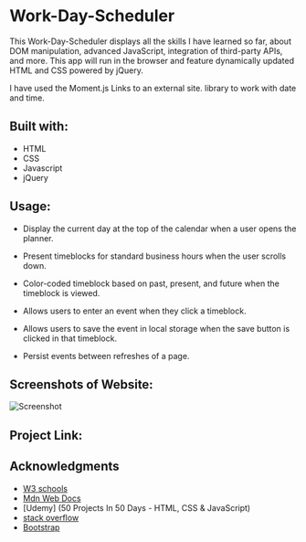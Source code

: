 # Work-Day-Scheduler

This Work-Day-Scheduler displays all the skills I have learned so far,  about DOM manipulation, advanced JavaScript, integration of third-party APIs, and more. This app will run in the browser and feature dynamically updated HTML and CSS powered by jQuery.

I have used the Moment.js Links to an external site. library to work with date and time. 

## Built with:
* HTML
* CSS
* Javascript
* jQuery

## Usage:
* Display the current day at the top of the calendar when a user opens the planner.

* Present timeblocks for standard business hours when the user scrolls down.

* Color-coded timeblock based on past, present, and future when the timeblock is viewed.

* Allows users to enter an event when they click a timeblock.

* Allows users to save the event in local storage when the save button is clicked in that timeblock.

* Persist events between refreshes of a page.

## Screenshots of Website:
![Screenshot ](https://user-images.githubusercontent.com/97250633/230135618-43d749fb-436b-4b99-9c83-97902a478225.png)

## Project Link:


## Acknowledgments
* [W3 schools](https://www.w3schools.com)
* [Mdn Web Docs](https://developer.mozilla.org/en-US/docs/Web/JavaScript)
* [Udemy] (50 Projects In 50 Days - HTML, CSS & JavaScript)
* [stack overflow](https://stackoverflow.com/)
* [Bootstrap](https://getbootstrap.com/docs/4.1/content/tables/)

